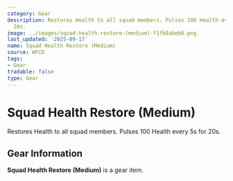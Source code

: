 ```yaml
---
category: Gear
description: Restores Health to all squad members. Pulses 100 Health every 5s for
  20s.
image: ../images/squad-health-restore-(medium)-f1fb8abeb6.png
last_updated: '2025-09-17'
name: Squad Health Restore (Medium)
source: WFCD
tags:
- Gear
tradable: false
type: Gear
---
```


# Squad Health Restore (Medium)

Restores Health to all squad members. Pulses 100 Health every 5s for 20s.

## Gear Information

**Squad Health Restore (Medium)** is a gear item.

